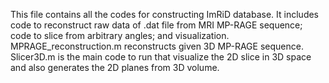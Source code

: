 This file contains all the codes for constructing ImRiD database. It includes code to reconstruct raw data of .dat file from MRI MP-RAGE sequence; code to slice from arbitrary angles; and visualization.
MPRAGE_reconstruction.m reconstructs given 3D MP-RAGE sequence.
Slicer3D.m is the main code to run that visualize the 2D slice in 3D space and also generates the 2D planes from 3D volume.
